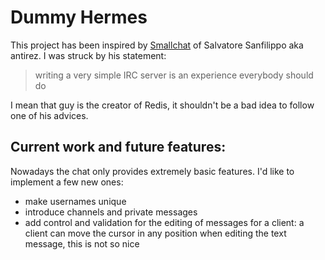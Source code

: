 # Dummy Hermes 

This project has been inspired by [Smallchat](https://github.com/antirez/smallchat) of Salvatore Sanfilippo aka antirez. I was struck by his statement:
> writing a very simple IRC server is an experience everybody should do

I mean that guy is the creator of Redis, it shouldn't be a bad idea to follow one of his advices.

## Current work and future features:

Nowadays the chat only provides extremely basic features. I'd like to implement a few new ones:
- make usernames unique
- introduce channels and private messages
- add control and validation for the editing of messages for a client: a client can move the cursor in any position when editing the text message, this is not so nice
